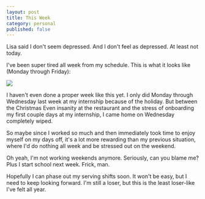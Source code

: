 ```yaml
---
layout: post
title: This Week
category: personal
published: false
---
```


Lisa said I don't seem depressed. And I don't feel as depressed. At least not today.

I've been super tired all week from my schedule. This is what it looks like (Monday through Friday): 

<img class="wide" src="{{ site.url }}/assets/comp/schedule-w15.png"/>

I haven't even done a proper week like this yet. I only did Monday through Wednesday last week at my internship because of the holiday. But between the Christmas Even insanity at the restaurant and the stress of onboarding my first couple days at my internship, I came home on Wednesday completely wiped.

So maybe since I worked so much and then immediately took time to enjoy myself on my days off, it's a lot more rewarding than my previous situation, where I'd do nothing all week and be stressed out on the weekend.

Oh yeah, I'm not working weekends anymore. Seriously, can you blame me? Plus I start school next week. Frick, man.

Hopefully I can phase out my serving shifts soon. It won't be easy, but I need to keep looking forward. I'm still a loser, but this is the least loser-like I've felt all year.

